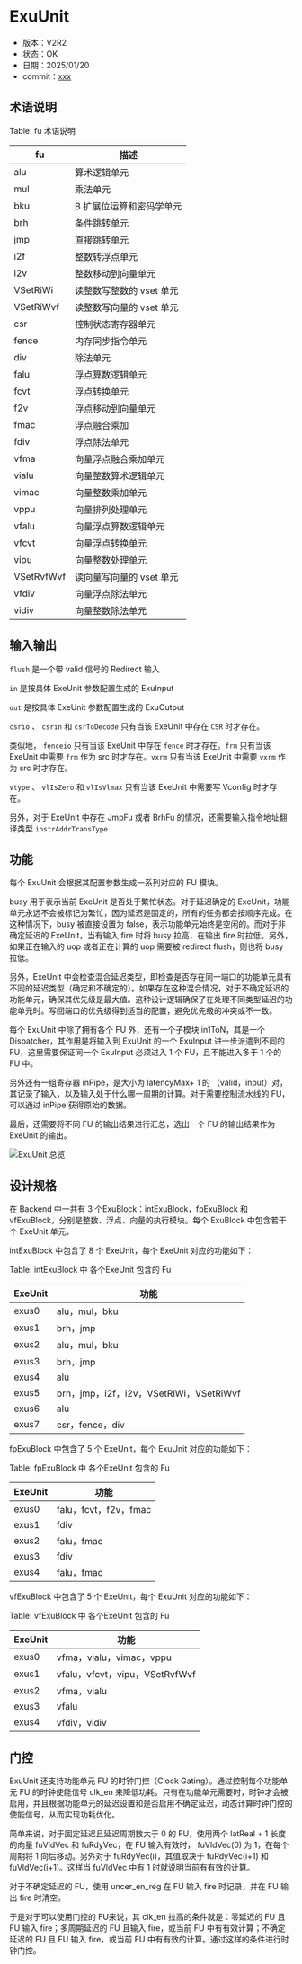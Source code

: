 # ExuUnit

- 版本：V2R2
- 状态：OK
- 日期：2025/01/20
- commit：[xxx](https://github.com/OpenXiangShan/XiangShan/tree/xxx)

## 术语说明

Table: fu 术语说明

| fu         | 描述              |
| ---------- | --------------- |
| alu        | 算术逻辑单元          |
| mul        | 乘法单元            |
| bku        | B 扩展位运算和密码学单元   |
| brh        | 条件跳转单元          |
| jmp        | 直接跳转单元          |
| i2f        | 整数转浮点单元         |
| i2v        | 整数移动到向量单元       |
| VSetRiWi   | 读整数写整数的 vset 单元 |
| VSetRiWvf  | 读整数写向量的 vset 单元 |
| csr        | 控制状态寄存器单元       |
| fence      | 内存同步指令单元        |
| div        | 除法单元            |
| falu       | 浮点算数逻辑单元        |
| fcvt       | 浮点转换单元          |
| f2v        | 浮点移动到向量单元       |
| fmac       | 浮点融合乘加          |
| fdiv       | 浮点除法单元          |
| vfma       | 向量浮点融合乘加单元      |
| vialu      | 向量整数算术逻辑单元      |
| vimac      | 向量整数乘加单元        |
| vppu       | 向量排列处理单元        |
| vfalu      | 向量浮点算数逻辑单元      |
| vfcvt      | 向量浮点转换单元        |
| vipu       | 向量整数处理单元        |
| VSetRvfWvf | 读向量写向量的 vset 单元 |
| vfdiv      | 向量浮点除法单元        |
| vidiv      | 向量整数除法单元        |

## 输入输出

`flush` 是一个带 valid 信号的 Redirect 输入

`in` 是按具体 ExeUnit 参数配置生成的 ExuInput

`out` 是按具体 ExeUnit 参数配置生成的 ExuOutput

`csrio` 、 `csrin` 和 `csrToDecode` 只有当该 ExeUnit 中存在 `CSR` 时才存在。

类似地， `fenceio` 只有当该 ExeUnit 中存在 `fence` 时才存在。`frm` 只有当该 ExeUnit 中需要 `frm` 作为 src
时才存在。`vxrm` 只有当该 ExeUnit 中需要 `vxrm` 作为 src 时才存在。

`vtype` 、 `vlIsZero` 和 `vlIsVlmax` 只有当该 ExeUnit 中需要写 Vconfig 时才存在。

另外，对于 ExeUnit 中存在 JmpFu 或者 BrhFu 的情况，还需要输入指令地址翻译类型 `instrAddrTransType`

## 功能

每个 ExuUnit 会根据其配置参数生成一系列对应的 FU 模块。

busy 用于表示当前 ExeUnit 是否处于繁忙状态。对于延迟确定的
ExeUnit，功能单元永远不会被标记为繁忙，因为延迟是固定的，所有的任务都会按顺序完成。在这种情况下，busy 被直接设置为
false，表示功能单元始终是空闲的。而对于非确定延迟的 ExeUnit，当有输入 fire 时将 busy 拉高，在输出 fire
时拉低。另外，如果正在输入的 uop 或者正在计算的 uop 需要被 redirect flush，则也将 busy 拉低。

另外，ExeUnit
中会检查混合延迟类型，即检查是否存在同一端口的功能单元具有不同的延迟类型（确定和不确定的）。如果存在这种混合情况，对于不确定延迟的功能单元，确保其优先级是最大值。这种设计逻辑确保了在处理不同类型延迟的功能单元时。写回端口的优先级得到适当的配置，避免优先级的冲突或不一致。

每个 ExuUnit 中除了拥有各个 FU 外，还有一个子模块 in1ToN，其是一个 Dispatcher，其作用是将输入到 ExuUnit 的一个
ExuInput 进一步派遣到不同的 FU，这里需要保证同一个 ExuInput 必须进入 1 个 FU，且不能进入多于 1 个的 FU 中。

另外还有一组寄存器 inPipe，是大小为 latencyMax+ 1 的
（valid，input）对，其记录了输入，以及输入处于什么哪一周期的计算。对于需要控制流水线的 FU，可以通过 inPipe 获得原始的数据。

最后，还需要将不同 FU 的输出结果进行汇总，选出一个 FU 的输出结果作为 ExeUnit 的输出。

![ExuUnit 总览](./figure/ExuUnit-Overview.svg)

## 设计规格

在 Backend 中一共有 3 个ExuBlock：intExuBlock，fpExuBlock 和
vfExuBlock，分别是整数、浮点、向量的执行模块。每个 ExuBlock 中包含若干个 ExeUnit 单元。

intExuBlock 中包含了 8 个 ExeUnit，每个 ExeUnit 对应的功能如下：

Table: intExuBlock 中 各个ExeUnit 包含的 Fu

| ExeUnit | 功能                                 |
| ------- | ---------------------------------- |
| exus0   | alu，mul，bku                        |
| exus1   | brh，jmp                            |
| exus2   | alu，mul，bku                        |
| exus3   | brh，jmp                            |
| exus4   | alu                                |
| exus5   | brh，jmp，i2f，i2v，VSetRiWi，VSetRiWvf |
| exus6   | alu                                |
| exus7   | csr，fence，div                      |

fpExuBlock 中包含了 5 个 ExeUnit，每个 ExuUnit 对应的功能如下：

Table: fpExuBlock 中 各个ExeUnit 包含的 Fu

| ExeUnit | 功能                 |
| ------- | ------------------ |
| exus0   | falu，fcvt，f2v，fmac |
| exus1   | fdiv               |
| exus2   | falu，fmac          |
| exus3   | fdiv               |
| exus4   | falu，fmac          |

vfExuBlock 中包含了 5 个 ExeUnit，每个 ExuUnit 对应的功能如下：

Table: vfExuBlock 中 各个ExeUnit 包含的 Fu

| ExeUnit | 功能                          |
| ------- | --------------------------- |
| exus0   | vfma，vialu，vimac，vppu       |
| exus1   | vfalu，vfcvt，vipu，VSetRvfWvf |
| exus2   | vfma，vialu                  |
| exus3   | vfalu                       |
| exus4   | vfdiv，vidiv                 |

## 门控

ExuUnit 还支持功能单元 FU 的时钟门控（Clock Gating）。通过控制每个功能单元 FU 的时钟使能信号 clk_en
来降低功耗。只有在功能单元需要时，时钟才会被启用，并且根据功能单元的延迟设置和是否启用不确定延迟，动态计算时钟门控的使能信号，从而实现功耗优化。

简单来说，对于固定延迟且延迟周期数大于 0 的 FU，使用两个 latReal + 1 长度的向量 fuVldVec 和 fuRdyVec，在 FU
输入有效时， fuVldVec(0) 为 1，在每个周期将 1 向后移动。另外对于 fuRdyVec(i)，其值取决于 fuRdyVec(i+1) 和
fuVldVec(i+1)。这样当 fuVldVec 中有 1 时就说明当前有有效的计算。

对于不确定延迟的 FU，使用 uncer_en_reg 在 FU 输入 fire 时记录，并在 FU 输出 fire 时清空。

于是对于可以使用门控的 FU来说，其 clk_en 拉高的条件就是：零延迟的 FU 且 FU 输入 fire；多周期延迟的 FU 且输入 fire，或当前 FU
中有有效计算；不确定延迟的 FU 且 FU 输入 fire，或当前 FU 中有有效的计算。通过这样的条件进行时钟门控。
